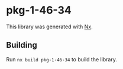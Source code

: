 # pkg-1-46-34

This library was generated with [Nx](https://nx.dev).

## Building

Run `nx build pkg-1-46-34` to build the library.
